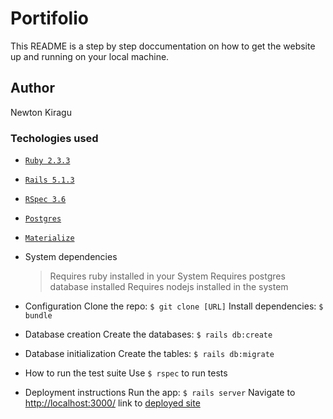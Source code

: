 # Portifolio

This README is a step by step doccumentation on how to get the website up and running on your local machine.

## Author

Newton Kiragu

### Techologies used

- [`Ruby 2.3.3`](https://www.ruby-lang.org/en/)
- [`Rails 5.1.3`](http://guides.rubyonrails.org/getting_started.html)
- [`RSpec 3.6`](http://rspec.info/)
- [`Postgres`](https://www.postgresql.org/)
- [`Materialize`](http://materializecss.com/)

- System dependencies

  > Requires ruby installed in your System 
  > Requires postgres database installed 
  > Requires nodejs installed in the system

- Configuration
 Clone the repo: `$ git clone [URL]`
 Install dependencies: `$ bundle`

- Database creation
  Create the databases: `$ rails db:create`

- Database initialization
  Create the tables: `$ rails db:migrate`

- How to run the test suite
  Use `$ rspec` to run tests

- Deployment instructions
  Run the app: `$ rails server`
  Navigate to <http://localhost:3000/>
  link to [deployed site](vast-chamber-13215.herokuapp.com)
